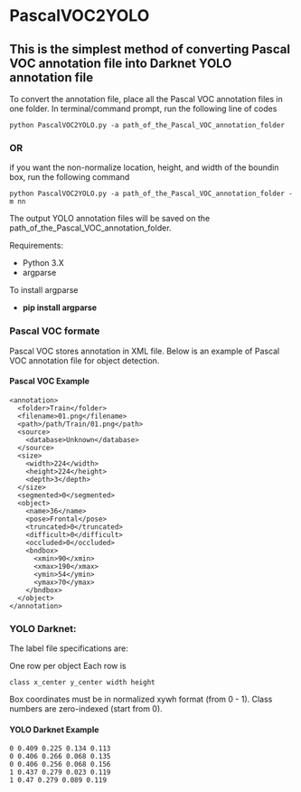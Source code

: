 # PascalVOC2YOLO

## This is the simplest method of converting Pascal VOC annotation file into Darknet YOLO annotation file
To convert the annotation file, place all the Pascal VOC annotation files in one folder. In terminal/command prompt, run the following line of codes  

    python PascalVOC2YOLO.py -a path_of_the_Pascal_VOC_annotation_folder

### OR
if you want the non-normalize location, height, and width of the boundin box, run the following command

    python PascalVOC2YOLO.py -a path_of_the_Pascal_VOC_annotation_folder -m nn

The output YOLO annotation files will be saved on the path_of_the_Pascal_VOC_annotation_folder.


Requirements:
- Python 3.X
- argparse

To install argparse 

- <b> pip install argparse </b>

### Pascal VOC formate
Pascal VOC stores annotation in XML file. Below is an example of Pascal VOC annotation file for object detection.
#### Pascal VOC Example
    <annotation> 
      <folder>Train</folder> 
      <filename>01.png</filename>      
      <path>/path/Train/01.png</path> 
      <source>  
        <database>Unknown</database> 
      </source>
      <size>  
        <width>224</width>  
        <height>224</height>  
        <depth>3</depth>   
      </size> 
      <segmented>0</segmented> 
      <object>  
        <name>36</name>  
        <pose>Frontal</pose>  
        <truncated>0</truncated>  
        <difficult>0</difficult>  
        <occluded>0</occluded>  
        <bndbox>   
          <xmin>90</xmin>   
          <xmax>190</xmax>   
          <ymin>54</ymin>   
          <ymax>70</ymax>  
        </bndbox> 
      </object>
    </annotation>
    
    
### YOLO Darknet: 
The label file specifications are:

One row per object
Each row is 

    class x_center y_center width height
Box coordinates must be in normalized xywh format (from 0 - 1). 
Class numbers are zero-indexed (start from 0).

#### YOLO Darknet Example
    0 0.409 0.225 0.134 0.113
    0 0.406 0.266 0.068 0.135
    0 0.406 0.256 0.068 0.156
    1 0.437 0.279 0.023 0.119
    1 0.47 0.279 0.089 0.119
